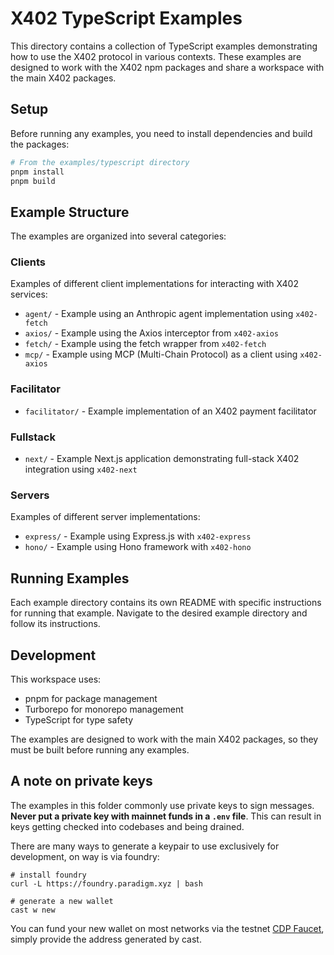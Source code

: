 # X402 TypeScript Examples

This directory contains a collection of TypeScript examples demonstrating how to use the X402 protocol in various contexts. These examples are designed to work with the X402 npm packages and share a workspace with the main X402 packages.

## Setup

Before running any examples, you need to install dependencies and build the packages:

```bash
# From the examples/typescript directory
pnpm install
pnpm build
```

## Example Structure

The examples are organized into several categories:

### Clients

Examples of different client implementations for interacting with X402 services:

- `agent/` - Example using an Anthropic agent implementation using `x402-fetch`
- `axios/` - Example using the Axios interceptor from `x402-axios`
- `fetch/` - Example using the fetch wrapper from `x402-fetch`
- `mcp/` - Example using MCP (Multi-Chain Protocol) as a client using `x402-axios`

### Facilitator

- `facilitator/` - Example implementation of an X402 payment facilitator

### Fullstack

- `next/` - Example Next.js application demonstrating full-stack X402 integration using `x402-next`

### Servers

Examples of different server implementations:

- `express/` - Example using Express.js with `x402-express`
- `hono/` - Example using Hono framework with `x402-hono`

## Running Examples

Each example directory contains its own README with specific instructions for running that example. Navigate to the desired example directory and follow its instructions.

## Development

This workspace uses:

- pnpm for package management
- Turborepo for monorepo management
- TypeScript for type safety

The examples are designed to work with the main X402 packages, so they must be built before running any examples.

## A note on private keys

The examples in this folder commonly use private keys to sign messages. **Never put a private key with mainnet funds in a `.env` file**. This can result in keys getting checked into codebases and being drained.

There are many ways to generate a keypair to use exclusively for development, on way is via foundry:

```
# install foundry
curl -L https://foundry.paradigm.xyz | bash

# generate a new wallet
cast w new
```

You can fund your new wallet on most networks via the testnet [CDP Faucet](https://portal.cdp.coinbase.com/products/faucet), simply provide the address generated by cast.
